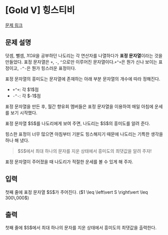# [Gold V] 힝스티비

[문제 링크](https://www.acmicpc.net/problem/34242) 

## 문제 설명

<p>덧셈, 뺄셈, <em><strong style="background-color:#000;background-image:linear-gradient(163deg,#000 0%,#999 50%,#000 100%);background-size:100%;-webkit-background-clip:text;-moz-background-clip:text;-webkit-text-fill-color:transparent;-moz-text-fill-color:transparent;">XOR</strong></em>을 공부하던 나도리는 각 연산자를 나열하다가 <strong>표정 문자열</strong>이라는 것을 만들었다. 표정 문자열은 <code>+</code>, <code>-</code>, <code>^</code>으로만 이루어진 문자열이다.<code>+^+</code>은 뭔가 신나 보이는 표정이고, <code>-^-</code>은 뭔가 힝스러운 표정이다.</p>

<p>표정 문자열의 흥미도는 문자열에 존재하는 아래 부분 문자열의 개수에 따라 정해진다.</p>

<ul>
	<li><code>+^+</code>: 각 $1$점</li>
	<li><code>-^-</code>: 각 $-1$점</li>
</ul>

<p>표정 문자열을 만든 후, 월간 향유회 멤버들은 표정 문자열을 이용하여 매일 아침에 운세를 보기 시작했다.</p>

<p>표정 문자열 $S$를 나도리에게 보여 주면, 나도리는 $S$의 흥미도를 알려 준다.</p>

<p>힝스한 표정이 너무 많으면 아침부터 기분도 힝스해지기 때문에 나도리는 기특한 생각을 하나 해 냈다.</p>

<blockquote>
<p>$S$에서 최대 하나의 문자를 지운 상태에서 흥미도의 최댓값을 알려 주자!</p>
</blockquote>

<p>표정 문자열이 주어졌을 때 나도리가 적절한 운세를 볼 수 있게 해 주자.</p>

## 입력 

 <p>첫째 줄에 표정 문자열 $S$가 주어진다. ($1 \leq \left\vert S \right\vert \leq 300\,000$)</p>

## 출력 

 <p>첫째 줄에 $S$에서 최대 하나의 문자를 지운 상태에서 흥미도의 최댓값을 출력한다.</p>

